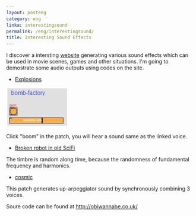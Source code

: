 ```yaml
---
layout: posteng
category: eng
linka: interestingsound
permalink: /eng/interestingsound/
title: Interesting Sound Effects
---
```


I discover a intersting [website](http://obiwannabe.co.uk/) generating various sound effects which can be used in movie scenes, games and other situations. I'm going to demostrate some audio outputs using codes on the site.

- [Explosions](http://lollichock.tumblr.com/post/68629487248/audio_player_iframe/lollichock/tumblr_mx3z0i8qhh1snsvcq?audio_file=http%3A%2F%2Fwww.tumblr.com%2Faudio_file%2Flollichock%2F68629487248%2Ftumblr_mx3z0i8qhh1snsvcq&amp;color=black&amp;simple=1)

![bomb](https://github.com/liangchen1ce/liangchen1ce.github.io/raw/master/jpg/bomb.JPG "pure data patch")

Click "boom" in the patch, you will hear a sound same as the linked voice.

- [Broken robot in old SciFi](http://lollichock.tumblr.com/post/68631982575/audio_player_iframe/lollichock/tumblr_mx40e8djEq1snsvcq?audio_file=http%3A%2F%2Fwww.tumblr.com%2Faudio_file%2Flollichock%2F68631982575%2Ftumblr_mx40e8djEq1snsvcq&amp;color=black&amp;simple=1)

The timbre is random along time, because the randomness of fundamental frequency and harmonics.

- [cosmic](http://lollichock.tumblr.com/post/68634614313/audio_player_iframe/lollichock/tumblr_mx41t8XYW11snsvcq?audio_file=http%3A%2F%2Fwww.tumblr.com%2Faudio_file%2Flollichock%2F68634614313%2Ftumblr_mx41t8XYW11snsvcq&amp;color=black&amp;simple=1)

This patch generates up-arpeggiator sound by synchronously combining 3 voices.

Soure code can be found at http://obiwannabe.co.uk/
